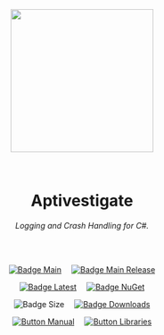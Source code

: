 
<div align = center>

<br>
<br>
    
<img
  src = 'https://cdn.jsdelivr.net/gh/Aptivi/Aptivestigate@main/Aptivestigate/OfficialAppIcon-Aptivestigate-512.png'
  width = 256
  align = center
/>

<br>

# Aptivestigate
    
*Logging and Crash Handling for C#.*

<br>
<br>

[![Badge Main]][Main]   
[![Badge Main Release]][Main Release]

[![Badge Latest]][Latest]   
[![Badge NuGet]][NuGet]

![Badge Size]   
[![Badge Downloads]][Releases]

[![Button Manual]][Manual]   
[![Button Libraries]][Libraries]

</div>
    
<br>

</div>


<!----------------------------------------------------------------------------->

[Releases]: https://github.com/Aptivi/Aptivestigate/releases
[Latest]: https://github.com/Aptivi/Aptivestigate/releases/latest
[NuGet]: https://www.nuget.org/packages/Aptivestigate/

[Main]: https://github.com/Aptivi/Aptivestigate/actions/workflows/build.yml
[Main Release]: https://github.com/Aptivi/Aptivestigate/actions/workflows/build-rel.yml

[Libraries]: https://aptivi.gitbook.io/Aptivestigate-manual/project-dependencies
[Manual]: https://aptivi.gitbook.io/Aptivestigate-manual/

<!----------------------------------[ Badges ]--------------------------------->

[Badge Downloads]: https://img.shields.io/github/downloads/Aptivi/Aptivestigate/total?color=217346&label=Downloads&style=for-the-badge&logoColor=white&logo=DocuSign&labelColor=2d9d5f
[Badge Latest]: https://img.shields.io/github/v/release/Aptivi/Aptivestigate?color=212121&include_prereleases&label=github&style=for-the-badge&logoColor=white&logo=AzureArtifacts&labelColor=303030
[Badge NuGet]: https://img.shields.io/nuget/vpre/Aptivestigate?color=012f52&style=for-the-badge&logoColor=white&logo=NuGet&labelColor=004880
[Badge Size]: https://img.shields.io/github/repo-size/Aptivi/Aptivestigate?color=bb4a28&label=size&logoColor=white&style=for-the-badge&logo=GoogleAnalytics&labelColor=E85C33

[Badge Main]: https://github.com/Aptivi/Aptivestigate/actions/workflows/build.yml/badge.svg
[Badge Main Release]: https://github.com/Aptivi/Aptivestigate/actions/workflows/build-rel.yml/badge.svg


<!---------------------------------[ Buttons ]--------------------------------->

[Button Libraries]: https://img.shields.io/badge/Libraries-EA8220?style=for-the-badge&logoColor=white&logo=AzureArtifacts
[Button Manual]: https://img.shields.io/badge/Docs-blueviolet?style=for-the-badge&logoColor=white&logo=GitBook
